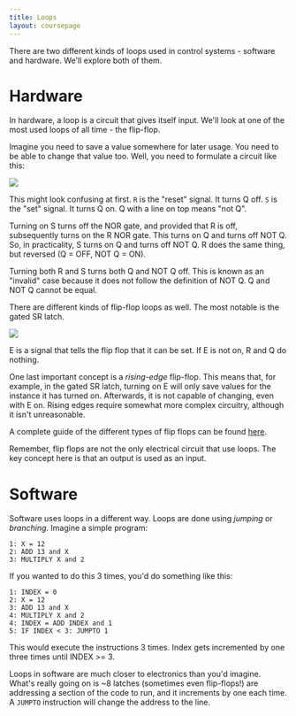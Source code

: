 ```yaml
---
title: Loops
layout: coursepage
---
```


There are two different kinds of loops used in control systems - software and hardware. We'll explore both of them.

# Hardware
In hardware, a loop is a circuit that gives itself input. We'll look at one of the most used loops of all time - the flip-flop.

Imagine you need to save a value somewhere for later usage. You need to be able to change that value too. Well, you need to formulate a circuit like this:

![](http://upload.wikimedia.org/wikipedia/commons/c/c6/R-S_mk2.gif)

This might look confusing at first. `R` is the "reset" signal. It turns Q off. `S` is the "set" signal. It turns Q on. Q with a line on top means "not Q".

Turning on S turns off the NOR gate, and provided that R is off, subsequently turns on the R NOR gate. This turns on Q and turns off NOT Q. So, in practicality, S turns on Q and turns off NOT Q. R does the same thing, but reversed (Q = OFF, NOT Q = ON).

Turning both R and S turns both Q and NOT Q off. This is known as an "invalid" case because it does not follow the definition of NOT Q. Q and NOT Q cannot be equal.

There are different kinds of flip-flop loops as well. The most notable is the gated SR latch.

![](http://upload.wikimedia.org/wikipedia/commons/thumb/e/e1/SR_%28Clocked%29_Flip-flop_Diagram.svg/500px-SR_%28Clocked%29_Flip-flop_Diagram.svg.png)

E is a signal that tells the flip flop that it can be set. If E is not on, R and Q do nothing.

One last important concept is a *rising-edge* flip-flop. This means that, for example, in the gated SR latch, turning on E will only save values for the instance it has turned on. Afterwards, it is not capable of changing, even with E on. Rising edges require somewhat more complex circuitry, although it isn't unreasonable.

A complete guide of the different types of flip flops can be found [here](http://www.ee.usyd.edu.au/tutorials/digital_tutorial/part3/fl-types.htm).

Remember, flip flops are not the only electrical circuit that use loops. The key concept here is that an output is used as an input.

# Software
Software uses loops in a different way. Loops are done using *jumping* or *branching*. Imagine a simple program:

    1: X = 12
    2: ADD 13 and X
    3: MULTIPLY X and 2

If you wanted to do this 3 times, you'd do something like this:

    1: INDEX = 0
    2: X = 12
    3: ADD 13 and X
    4: MULTIPLY X and 2
    4: INDEX = ADD INDEX and 1
    5: IF INDEX < 3: JUMPTO 1

This would execute the instructions 3 times. Index gets incremented by one three times until INDEX >= 3.

Loops in software are much closer to electronics than you'd imagine. What's really going on is ~8 latches (sometimes even flip-flops!) are addressing a section of the code to run, and it increments by one each time. A `JUMPTO` instruction will change the address to the line.
